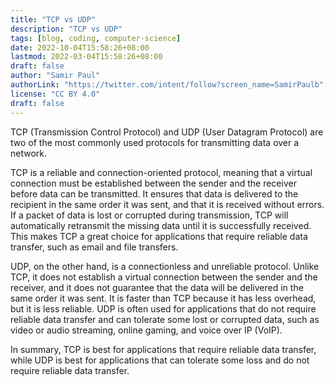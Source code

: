 ```yaml
---
title: "TCP vs UDP"
description: "TCP vs UDP"
tags: [blog, coding, computer-science]
date: 2022-10-04T15:58:26+08:00
lastmod: 2022-03-04T15:58:26+08:00
draft: false
author: "Samir Paul"
authorLink: "https://twitter.com/intent/follow?screen_name=SamirPaulb"
license: "CC BY 4.0"
draft: false
---
```



TCP (Transmission Control Protocol) and UDP (User Datagram Protocol) are two of the most commonly used protocols for transmitting data over a network.

TCP is a reliable and connection-oriented protocol, meaning that a virtual connection must be established between the sender and the receiver before data can be transmitted. It ensures that data is delivered to the recipient in the same order it was sent, and that it is received without errors. If a packet of data is lost or corrupted during transmission, TCP will automatically retransmit the missing data until it is successfully received. This makes TCP a great choice for applications that require reliable data transfer, such as email and file transfers.

UDP, on the other hand, is a connectionless and unreliable protocol. Unlike TCP, it does not establish a virtual connection between the sender and the receiver, and it does not guarantee that the data will be delivered in the same order it was sent. It is faster than TCP because it has less overhead, but it is less reliable. UDP is often used for applications that do not require reliable data transfer and can tolerate some lost or corrupted data, such as video or audio streaming, online gaming, and voice over IP (VoIP).

In summary, TCP is best for applications that require reliable data transfer, while UDP is best for applications that can tolerate some loss and do not require reliable data transfer.



<script async src="https://pagead2.googlesyndication.com/pagead/js/adsbygoogle.js?client=ca-pub-8274401353019049"
     crossorigin="anonymous"></script>
<!-- Display ads -->
<ins class="adsbygoogle"
     style="display:block"
     data-ad-client="ca-pub-8274401353019049"
     data-ad-slot="5522300086"
     data-ad-format="auto"
     data-full-width-responsive="true"></ins>
<script>
     (adsbygoogle = window.adsbygoogle || []).push({});
</script>